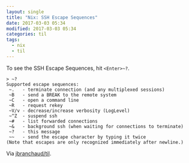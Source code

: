 ```yaml
---
layout: single
title: "Nix: SSH Escape Sequences"
date: 2017-03-03 05:34
modified: 2017-03-03 05:34
categories: til
tags:
  - nix
  - til
---
```


To see the SSH Escape Sequences, hit `<Enter>~?`.

```ssh
> ~?
Supported escape sequences:
 ~.   - terminate connection (and any multiplexed sessions)
 ~B   - send a BREAK to the remote system
 ~C   - open a command line
 ~R   - request rekey
 ~V/v - decrease/increase verbosity (LogLevel)
 ~^Z  - suspend ssh
 ~#   - list forwarded connections
 ~&   - background ssh (when waiting for connections to terminate)
 ~?   - this message
 ~~   - send the escape character by typing it twice
(Note that escapes are only recognized immediately after newline.)
```

Via [jbranchaud/til](https://github.com/jbranchaud/til).
